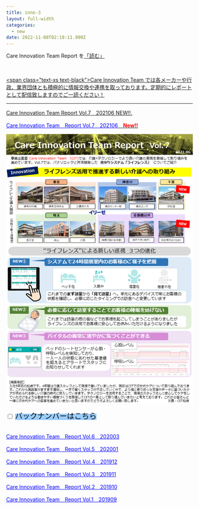 ```yaml
---
title: inno-3
layout: full-width
categories:
  - new
date: 2022-11-08T02:19:11.990Z
---
```

<div class="bg-blue-900 text-center font-bold　bg-opacity-100 p-2 w-full h-full">

<span class="text-xm text-center  text-white font-bold">Care Innovation Team Report を<a href="https://www.google.com"></span><span class="text-yellow-200  font-bold">「読む」<a href="https://www.google.com"></span></div><br>

<﻿span class="text-xs text-black">Care Innovation Team では各メーカーや行政、業界団体とも積極的に情報交換や連携を取っております。定期的にレポートとして配信致しますのでご一読ください！</span>

<hr>

<span class="text-xs text-blue-600 underline">Care Innovation Team Report Vol.7　202106 </span><a href="https://s3-ap-northeast-1.amazonaws.com/irs-arch/Care Innovation/CIT-report Vol7.pdf" ><span class="text-xs text-red-600">NEW!!</span>. 



<a href="https://s3-ap-northeast-1.amazonaws.com/irs-arch/Care Innovation/CIT-report Vol7.pdf" target="_blank" data-mce-href="https://s3-ap-northeast-1.amazonaws.com/irs-arch/Care Innovation/CIT-report Vol7.pdf"><span style="text-decoration: underline; color: #0000ff;" data-mce-style="text-decoration: underline; color: #0000ff;">Care Innovation Team　Report Vol.7　202106</span><span style="color: #ff0000;" data-mce-style="color: #ff0000;">　<strong>New!!</strong></span></a>

![](/images/1623408108.png)

<div class="cc-m-all-content j-module j-text" id="cc-m-all-content-12069932760" data-action="content" ng-non-bindable="">
                <div class="cc-m-text-inline-rte mce-content-body" data-name="text" id="cc-m-text-12069932760" contenteditable="true" style="position: relative;"><div class="cp_actab" style="text-align: left;" data-mce-style="text-align: left;"><input id="tab-1" type="checkbox" name="tabs"> <label for="tab-1" style="background: #99ccff!important; color: #000000 !important;" data-mce-style="background: #99ccff!important; color: #000000 !important;"><span style="font-size: 20px;" data-mce-style="font-size: 20px;">バックナンバーはこちら<br></span></label><div class="cp_actab-content"><div style="margin-left: 2em;" data-mce-style="margin-left: 2em;"><br></div><p><a href="https://s3-ap-northeast-1.amazonaws.com/irs-arch/Care Innovation/〈Vol.6〉CIT=report.pdf" target="_blank" data-mce-href="https://s3-ap-northeast-1.amazonaws.com/irs-arch/Care Innovation/〈Vol.6〉CIT=report.pdf"><span style="text-decoration: underline; color: #0000ff;" data-mce-style="text-decoration: underline; color: #0000ff;">Care Innovation Team　Report Vol.6　202003</span></a></p><p><a href="https://s3-ap-northeast-1.amazonaws.com/irs-arch/Care Innovation/CIT-report Vol.5/CIT-report Vol.5-2.pdf" target="_blank" data-mce-href="https://s3-ap-northeast-1.amazonaws.com/irs-arch/Care Innovation/CIT-report Vol.5/CIT-report Vol.5-2.pdf"><span style="text-decoration: underline; color: #0000ff;" data-mce-style="text-decoration: underline; color: #0000ff;">Care Innovation Team　Report Vol.5　202001</span></a></p><p><a href="https://s3-ap-northeast-1.amazonaws.com/irs-arch/Care Innovation/〈Vol.4〉CIT=report.pdf" target="_blank" data-mce-href="https://s3-ap-northeast-1.amazonaws.com/irs-arch/Care Innovation/〈Vol.4〉CIT=report.pdf"><span style="text-decoration: underline; color: #0000ff;" data-mce-style="text-decoration: underline; color: #0000ff;">Care Innovation Team　Report Vol.4　201912</span></a></p><p><a href="https://s3-ap-northeast-1.amazonaws.com/irs-arch/Care Innovation/〈リンク1〉CIT=report【Vol.3】.pdf" target="_blank" data-mce-href="https://s3-ap-northeast-1.amazonaws.com/irs-arch/Care Innovation/〈リンク1〉CIT=report【Vol.3】.pdf"><span style="text-decoration: underline; color: #0000ff;" data-mce-style="text-decoration: underline; color: #0000ff;">Care Innovation Team　Report Vol.3　201911</span></a></p><p><a href="https://s3-ap-northeast-1.amazonaws.com/irs-arch/Care Innovation/CIT-report Vol.2 (1).pdf" target="_blank" data-mce-href="https://s3-ap-northeast-1.amazonaws.com/irs-arch/Care Innovation/CIT-report Vol.2 (1).pdf"><span style="text-decoration: underline; color: #0000ff;" data-mce-style="text-decoration: underline; color: #0000ff;">Care Innovation Team　Report Vol.2　201910</span></a></p><p><a href="https://s3-ap-northeast-1.amazonaws.com/irs-arch/Care Innovation/CIT-report Vol.1 (1).pdf" target="_blank" data-mce-href="https://s3-ap-northeast-1.amazonaws.com/irs-arch/Care Innovation/CIT-report Vol.1 (1).pdf"><span style="text-decoration: underline; color: #0000ff;" data-mce-style="text-decoration: underline; color: #0000ff;">Care Innovation Team　Report Vol.1　201909</span></a></p></div></div></div>            <div data-display="cms-only" data-action="linkIndicator" class="cc-m-link-indicator cc-m-link-indicator-text" title="" style="left: 0px; top: 54.5px;">	            <a href="https://s3-ap-northeast-1.amazonaws.com/irs-arch/Care%20Innovation/%E3%80%88Vol.6%E3%80%89CIT=report.pdf" target="_blank">	                <span></span>	            </a>	        </div><div data-display="cms-only" data-action="linkIndicator" class="cc-m-link-indicator cc-m-link-indicator-text" title="" style="left: 0px; top: 94.5px;">	            <a href="https://s3-ap-northeast-1.amazonaws.com/irs-arch/Care%20Innovation/CIT-report%20Vol.5/CIT-report%20Vol.5-2.pdf" target="_blank">	                <span></span>	            </a>	        </div><div data-display="cms-only" data-action="linkIndicator" class="cc-m-link-indicator cc-m-link-indicator-text" title="" style="left: 0px; top: 134.5px;">	            <a href="https://s3-ap-northeast-1.amazonaws.com/irs-arch/Care%20Innovation/%E3%80%88Vol.4%E3%80%89CIT=report.pdf" target="_blank">	                <span></span>	            </a>	        </div><div data-display="cms-only" data-action="linkIndicator" class="cc-m-link-indicator cc-m-link-indicator-text" title="" style="left: 0px; top: 174.5px;">	            <a href="https://s3-ap-northeast-1.amazonaws.com/irs-arch/Care%20Innovation/%E3%80%88%E3%83%AA%E3%83%B3%E3%82%AF1%E3%80%89CIT=report%E3%80%90Vol.3%E3%80%91.pdf" target="_blank">	                <span></span>	            </a>	        </div><div data-display="cms-only" data-action="linkIndicator" class="cc-m-link-indicator cc-m-link-indicator-text" title="" style="left: 0px; top: 214.5px;">	            <a href="https://s3-ap-northeast-1.amazonaws.com/irs-arch/Care%20Innovation/CIT-report%20Vol.2%20(1).pdf" target="_blank">	                <span></span>	            </a>	        </div><div data-display="cms-only" data-action="linkIndicator" class="cc-m-link-indicator cc-m-link-indicator-text" title="" style="left: 0px; top: 254.5px;">	            <a href="https://s3-ap-northeast-1.amazonaws.com/irs-arch/Care%20Innovation/CIT-report%20Vol.1%20(1).pdf" target="_blank">	                <span></span>	            </a>	        </div></div>